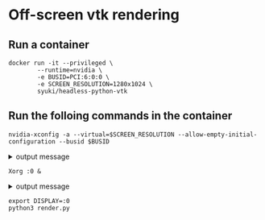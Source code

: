 # Off-screen vtk rendering

## Run a container    
    docker run -it --privileged \
            --runtime=nvidia \
            -e BUSID=PCI:6:0:0 \
            -e SCREEN_RESOLUTION=1280x1024 \
            syuki/headless-python-vtk

## Run the folloing commands in the container
    nvidia-xconfig -a --virtual=$SCREEN_RESOLUTION --allow-empty-initial-configuration --busid $BUSID

<details><summary>output message</summary>
root@983127f81afe:/work# nvidia-xconfig -a --virtual=$SCREEN_RESOLUTION --allow-empty-initial-configuration --busid $BUSID

WARNING: Unable to locate/open X configuration file.

Package xorg-server was not found in the pkg-config search path.
Perhaps you should add the directory containing `xorg-server.pc'
to the PKG_CONFIG_PATH environment variable
No package 'xorg-server' found
Option "AllowEmptyInitialConfiguration" "True" added to Screen "Screen0".
New X configuration file written to '/etc/X11/xorg.conf'
</details>

    Xorg :0 &

<details><summary>output message</summary>
[1] 18
root@983127f81afe:/work#
X.Org X Server 1.18.4
Release Date: 2016-07-19
X Protocol Version 11, Revision 0
Build Operating System: Linux 4.4.0-128-generic x86_64 Ubuntu
Current Operating System: Linux 983127f81afe 4.15.0-58-generic #64-Ubuntu SMP Tue Aug 6 11:12:41 UTC 2019 x86_64
Kernel command line: BOOT_IMAGE=/boot/vmlinuz-4.15.0-58-generic root=UUID=ab6b30e2-dc71-4e39-a182-dc1ff263b7df ro
Build Date: 10 August 2018  09:33:05AM
xorg-server 2:1.18.4-0ubuntu0.8 (For technical support please see http://www.ubuntu.com/support)
Current version of pixman: 0.33.6
        Before reporting problems, check http://wiki.x.org
        to make sure that you have the latest version.
Markers: (--) probed, (**) from config file, (==) default setting,
        (++) from command line, (!!) notice, (II) informational,
        (WW) warning, (EE) error, (NI) not implemented, (??) unknown.
(==) Log file: "/var/log/Xorg.0.log", Time: Fri Sep 13 00:08:53 2019
(==) Using config file: "/etc/X11/xorg.conf"
(==) Using system config directory "/usr/share/X11/xorg.conf.d"
</details>

    export DISPLAY=:0
    python3 render.py